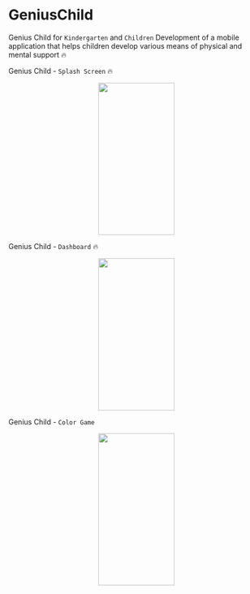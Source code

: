 ﻿# GeniusChild


 Genius Child for `Kindergarten` and `Children` Development of a mobile application that helps children develop various means of physical and mental support 🔥

Genius Child - `Splash Screen` 🔥

<div style="width=100%; flex-direction: row; display: flex; justify-content: space-around; align-items: center;">
<img src="https://github.com/JasurbekRuzimov/AlifbeApp/assets/82991168/db1303e7-e7f4-4b27-a3c6-d00459c6dc52" width="150" height="300" /> 
</div>


 Genius Child - `Dashboard` 🔥

<div style="width=100%; flex-direction: row; display: flex; justify-content: space-around; align-items: center;">
<img src="https://github.com/JasurbekRuzimov/AlifbeApp/assets/82991168/a4f829cb-3dfe-415c-929a-af202c9f7456" width="150" height="300" /> 
</div>


Genius Child - `Color Game`

<div style="width=100%; flex-direction: row; display: flex; justify-content: space-around; align-items: center;">
<img src="https://github.com/JasurbekRuzimov/AlifbeApp/assets/82991168/a854305e-001c-4929-baa1-6b124127c0f8" width="150" height="300" /> 
</div>
